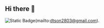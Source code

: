 ## Hi there 👋
![Static Badge](https://img.shields.io/badge/dtson2803%40gmail.com-black?logo=Gmail&logoColor=white)(mailto:dtson2803@gmail.com).
<!--
**dos2803/dos2803** is a ✨ _special_ ✨ repository because its `README.md` (this file) appears on your GitHub profile.

Here are some ideas to get you started:

- 🔭 I’m currently working on ...
- 🌱 I’m currently learning ...
- 👯 I’m looking to collaborate on ...
- 🤔 I’m looking for help with ...
- 💬 Ask me about ...
- 📫 How to reach me: ...
- 😄 Pronouns: ...
- ⚡ Fun fact: ...
-->
